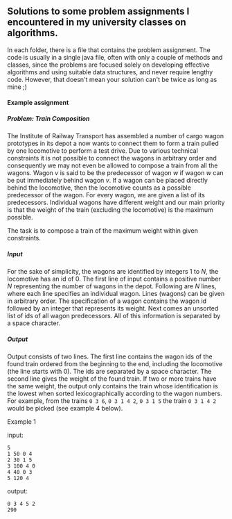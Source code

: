 ## Solutions to some problem assignments I encountered in my university classes on algorithms.
In each folder, there is a file that contains the problem assignment. The code is usually in a single java file, often with only a couple of methods and classes, since the problems are focused solely on developing effective algorithms and using suitable data structures, and never require lengthy code. However, that doesn't mean your solution can't be twice as long as mine ;)

#### Example assignment
##### Problem: Train Composition

The Institute of Railway Transport has assembled a number of cargo wagon prototypes in its depot a now wants to connect them to form a train pulled by one locomotive to perform a test drive. Due to various technical constraints it is not possible to connect the wagons in arbitrary order and consequently we may not even be allowed to compose a train from all the wagons. Wagon *v* is said to be the predecessor of wagon *w* if wagon *w* can be put immediately behind wagon *v*. If a wagon can be placed directly behind the locomotive, then the locomotive counts as a possible predecessor of the wagon. For every wagon, we are given a list of its predecessors. Individual wagons have different weight and our main priority is that the weight of the train (excluding the locomotive) is the maximum possible. 

The task is to compose a train of the maximum weight within given constraints.

##### Input

For the sake of simplicity, the wagons are identified by integers 1 to *N*, the locomotive has an id of 0.
The first line of input contains a positive number *N* representing the number of wagons in the depot. Following are *N* lines, where each line specifies an individual wagon. Lines (wagons) can be given in arbitrary order. The specification of a wagon contains the wagon id followed by an integer that represents its weight. Next comes an unsorted list of ids of all wagon predecessors. All of this information is separated by a space character.

##### Output

Output consists of two lines. The first line contains the wagon ids of the found train ordered from the beginning to the end, including the locomotive (the line starts with 0). The ids are separated by a space character. The second line gives the weight of the found train. If two or more trains have the same weight, the output only contains the train whose identification is the lowest when sorted lexicographically according to the wagon numbers. For example, from the trains `0 3 6`, `0 3 1 4 2`, `0 3 1 5` the train `0 3 1 4 2` would be picked (see example 4 below).

Example 1

input:
```
5
1 50 0 4
2 30 1 5
3 100 4 0
4 40 0 3
5 120 4
```
output:
```
0 3 4 5 2 
290
```
